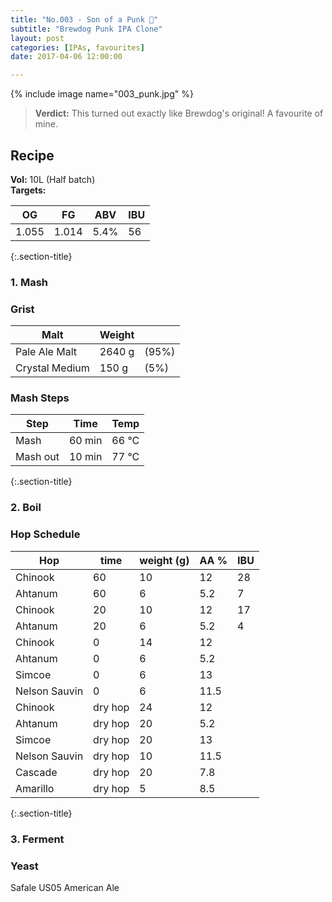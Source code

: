 ```yaml
---
title: "No.003 - Son of a Punk 🌟"
subtitle: "Brewdog Punk IPA Clone"
layout: post
categories: [IPAs, favourites]
date: 2017-04-06 12:00:00

---
```


{% include image name="003_punk.jpg" %}

> **Verdict:** This turned out exactly like Brewdog's original! A favourite of mine.



## Recipe ##
**Vol:** 10L (Half batch)  
**Targets:**

| OG | FG | ABV | IBU |
|----|----|-----|-----|
| 1.055 | 1.014 | 5.4% | 56 |

{:.section-title}
### 1. Mash ###
### Grist ###

| Malt            | Weight     |  |
|-----------------|------------|----------|
| Pale Ale Malt   | 2640 g     | (95%)      |
| Crystal Medium  | 150 g      | (5%)       |


### Mash Steps ###

| Step            | Time    | Temp  |
|-----------------|---------|-------|
| Mash  | 60 min  | 66 °C |
| Mash out | 10 min  | 77 °C |

{:.section-title}
### 2. Boil ###

### Hop Schedule ###

| Hop           | time    | weight (g) | AA % | IBU |
|---------------|---------|------------|------|------------|
| Chinook       | 60      | 10         | 12   | 28         |
| Ahtanum       | 60      | 6          | 5.2  | 7          |
| Chinook       | 20      | 10         | 12   | 17         |
| Ahtanum       | 20      | 6          | 5.2  | 4          |
| Chinook       | 0       | 14         | 12   |            |
| Ahtanum       | 0       | 6          | 5.2  |            |
| Simcoe        | 0       | 6          | 13   |            |
| Nelson Sauvin | 0       | 6          | 11.5 |            |
| Chinook       | dry hop | 24         | 12   |            |
| Ahtanum       | dry hop | 20         | 5.2  |            |
| Simcoe        | dry hop | 20         | 13   |            |
| Nelson Sauvin | dry hop | 10         | 11.5 |            |
| Cascade       | dry hop | 20         | 7.8  |            |
| Amarillo      | dry hop | 5          | 8.5  |            |

{:.section-title}
### 3. Ferment  ###
### Yeast ###
Safale US05 American Ale
